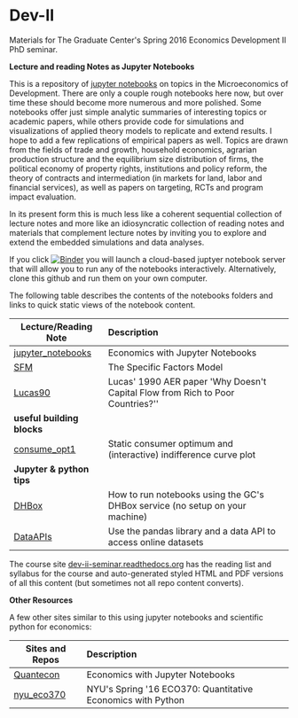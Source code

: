 # Dev-II
 Materials for The Graduate Center's Spring 2016 Economics
 Development II PhD seminar.


 __Lecture and reading Notes as Jupyter Notebooks__

This is a repository of [jupyter notebooks] on topics in the Microeconomics of
Development. There are only a couple rough notebooks here now, but over time
these should become more numerous and more polished. Some notebooks offer
just simple analytic summaries of interesting topics or academic papers, while
others provide code for simulations and visualizations of applied theory models
to replicate and extend results. I hope to add a few replications of empirical
papers as well. Topics are drawn from the fields of trade and growth,
household economics, agrarian production structure and the equilibrium
size distribution of firms, the political economy of property rights,
institutions and policy reform, the theory of contracts and intermediation
(in markets for land, labor and financial services), as well as papers on
targeting, RCTs and program impact evaluation.

In its present form this is much less like a coherent sequential collection
of lecture notes and more like an idiosyncratic collection of reading notes
and materials that complement lecture notes by inviting you to explore and
extend the embedded simulations and data analyses.

If you click [![Binder](http://mybinder.org/badge.svg)](http://mybinder.org/repo/jhconning/Dev-II)
you will launch a cloud-based juptyer notebook server that will allow you to
run any of the notebooks interactively.  Alternatively, clone this github
and run them on your own computer.

The following table describes the contents of the notebooks folders and links
to quick static views of the notebook content.

| Lecture/Reading Note |Description  |
| --------| :-----|
| [jupyter_notebooks]  | Economics with Jupyter Notebooks  |
| [SFM] |The Specific Factors Model |
| [Lucas90] |Lucas' 1990 AER paper 'Why Doesn't Capital Flow from Rich to Poor Countries?'' |
| __useful building blocks__ | |
| [consume_opt1] | Static consumer optimum and (interactive) indifference curve plot  |
| __Jupyter & python tips__ | |
| [DHBox] | How to run notebooks using the GC's DHBox service (no setup on your machine)  |
| [DataAPIs] | Use the pandas library and a data API to access online datasets |


[jupyter notebooks]:https://jupyter.org/
[nbviewer]:http://nbviewer.jupyter.org/
[notebooks folder]:https://github.com/jhconning/Dev-II/tree/master/notebooks
[dev-ii-seminar.readthedocs.org]:http://dev-ii-seminar.readthedocs.org/
[jupyter_notebooks]: http://nbviewer.jupyter.org/github/jhconning/Dev-II/blob/master/notebooks/jupyter_notebooks.ipynb
[Lucas90]: http://nbviewer.jupyter.org/github/jhconning/Dev-II/blob/master/notebooks/Lucas90.ipynb
[SFM]: http://nbviewer.jupyter.org/github/jhconning/Dev-II/blob/master/notebooks/SFM.ipynb
[consume_opt1]:http://nbviewer.jupyter.org/github/jhconning/Dev-II/blob/master/notebooks/consume_opt1.ipynb
[DHBox]:http://nbviewer.jupyter.org/github/jhconning/Dev-II/blob/master/notebooks/DHBox.ipynb
[DataAPIs]:http://nbviewer.jupyter.org/github/jhconning/Dev-II/blob/master/notebooks/DataAPIs.ipynb

The course site [dev-ii-seminar.readthedocs.org] has the reading list
and syllabus for the course and auto-generated styled HTML and PDF versions of
all this content (but sometimes not all repo content converts).

 __Other Resources__

 A few other sites similar to this using jupyter notebooks and scientific
 python for economics:

 | Sites and Repos |Description  |
 | --------| :-----|
 | [Quantecon]  | Economics with Jupyter Notebooks  |
 | [nyu_eco370] |NYU's Spring '16 ECO370: Quantitative Economics with Python|


[Quantecon]:http://quant-econ.net/
[nyu_eco370]:https://github.com/mmcky/nyu-econ-370
